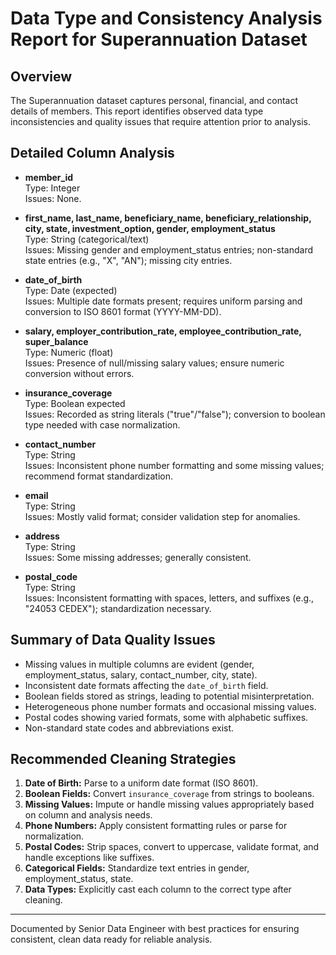 # Data Type and Consistency Analysis Report for Superannuation Dataset

## Overview
The Superannuation dataset captures personal, financial, and contact details of members. This report identifies observed data type inconsistencies and quality issues that require attention prior to analysis.

## Detailed Column Analysis

- **member_id**  
  Type: Integer  
  Issues: None.

- **first_name, last_name, beneficiary_name, beneficiary_relationship, city, state, investment_option, gender, employment_status**  
  Type: String (categorical/text)  
  Issues: Missing gender and employment_status entries; non-standard state entries (e.g., "X", "AN"); missing city entries.

- **date_of_birth**  
  Type: Date (expected)  
  Issues: Multiple date formats present; requires uniform parsing and conversion to ISO 8601 format (YYYY-MM-DD).

- **salary, employer_contribution_rate, employee_contribution_rate, super_balance**  
  Type: Numeric (float)  
  Issues: Presence of null/missing salary values; ensure numeric conversion without errors.

- **insurance_coverage**  
  Type: Boolean expected  
  Issues: Recorded as string literals ("true"/"false"); conversion to boolean type needed with case normalization.

- **contact_number**  
  Type: String  
  Issues: Inconsistent phone number formatting and some missing values; recommend format standardization.

- **email**  
  Type: String  
  Issues: Mostly valid format; consider validation step for anomalies.

- **address**  
  Type: String  
  Issues: Some missing addresses; generally consistent.

- **postal_code**  
  Type: String  
  Issues: Inconsistent formatting with spaces, letters, and suffixes (e.g., "24053 CEDEX"); standardization necessary.

## Summary of Data Quality Issues

- Missing values in multiple columns are evident (gender, employment_status, salary, contact_number, city, state).
- Inconsistent date formats affecting the `date_of_birth` field.
- Boolean fields stored as strings, leading to potential misinterpretation.
- Heterogeneous phone number formats and occasional missing values.
- Postal codes showing varied formats, some with alphabetic suffixes.
- Non-standard state codes and abbreviations exist.

## Recommended Cleaning Strategies

1. **Date of Birth:** Parse to a uniform date format (ISO 8601).
2. **Boolean Fields:** Convert `insurance_coverage` from strings to booleans.
3. **Missing Values:** Impute or handle missing values appropriately based on column and analysis needs.
4. **Phone Numbers:** Apply consistent formatting rules or parse for normalization.
5. **Postal Codes:** Strip spaces, convert to uppercase, validate format, and handle exceptions like suffixes.
6. **Categorical Fields:** Standardize text entries in gender, employment_status, state.
7. **Data Types:** Explicitly cast each column to the correct type after cleaning.

---

Documented by Senior Data Engineer with best practices for ensuring consistent, clean data ready for reliable analysis.